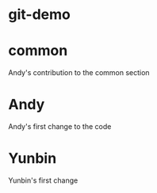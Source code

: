 # git-demo

# common 

Andy's contribution to the common section






# Andy 


Andy's first change to the code










# Yunbin 

Yunbin's first change
